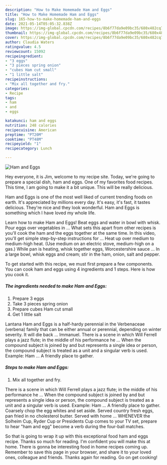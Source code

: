 ```yaml
---
description: "How to Make Homemade Ham and Eggs"
title: "How to Make Homemade Ham and Eggs"
slug: 165-how-to-make-homemade-ham-and-eggs
date: 2021-05-14T05:05:32.838Z
image: https://img-global.cpcdn.com/recipes/8b6f77da9e09bc35/680x482cq70/ham-and-eggs-recipe-main-photo.jpg
thumbnail: https://img-global.cpcdn.com/recipes/8b6f77da9e09bc35/680x482cq70/ham-and-eggs-recipe-main-photo.jpg
cover: https://img-global.cpcdn.com/recipes/8b6f77da9e09bc35/680x482cq70/ham-and-eggs-recipe-main-photo.jpg
author: Claudia Waters
ratingvalue: 4.5
reviewcount: 15092
recipeingredient:
- "3 eggs"
- "3 pieces spring onion"
- "cubes Ham cut small"
- "1 little salt"
recipeinstructions:
- "Mix all together and fry."
categories:
- Recipe
tags:
- ham
- and
- eggs

katakunci: ham and eggs 
nutrition: 248 calories
recipecuisine: American
preptime: "PT20M"
cooktime: "PT48M"
recipeyield: "1"
recipecategory: Lunch

---
```



![Ham and Eggs](https://img-global.cpcdn.com/recipes/8b6f77da9e09bc35/680x482cq70/ham-and-eggs-recipe-main-photo.jpg)

Hey everyone, it is Jim, welcome to my recipe site. Today, we're going to prepare a special dish, ham and eggs. One of my favorites food recipes. This time, I am going to make it a bit unique. This will be really delicious.

Ham and Eggs is one of the most well liked of current trending foods on earth. It's appreciated by millions every day. It's easy, it's fast, it tastes delicious. They're nice and they look wonderful. Ham and Eggs is something which I have loved my whole life.

Learn how to make Ham and Eggs! Beat eggs and water in bowl with whisk. Pour eggs over vegetables in … What sets this apart from other recipes is you&#39;ll cook the ham and the eggs together at the same time. In this video, you&#39;ll get simple step-by-step instructions for … Heat up over medium to medium-high heat. (Use medium on an electric stove, medium-high on a gas.) While pan is heating, whisk together eggs, Worcestershire sauce … In a large bowl, whisk eggs and cream; stir in the ham, onion, salt and pepper.


To get started with this recipe, we must first prepare a few components. You can cook ham and eggs using 4 ingredients and 1 steps. Here is how you cook it.

<!--inarticleads1-->

##### The ingredients needed to make Ham and Eggs:

1. Prepare 3 eggs
1. Take 3 pieces spring onion
1. Prepare cubes Ham cut small
1. Get 1 little salt


Lantana Ham and Eggs is a half-hardy perennial in the Verbenaceae (verbena) family that can be either annual or perennial, depending on winter severity. It will die back … Immanuel. There is a scene in which Will Ferrell plays a jazz flute; in the middle of his performance he … When the compound subject is joined by and but represents a single idea or person, the compound subject is treated as a unit and a singular verb is used. Example: Ham … A friendly place to gather. 

<!--inarticleads2-->

##### Steps to make Ham and Eggs:

1. Mix all together and fry.


There is a scene in which Will Ferrell plays a jazz flute; in the middle of his performance he … When the compound subject is joined by and but represents a single idea or person, the compound subject is treated as a unit and a singular verb is used. Example: Ham … A friendly place to gather. Coarsely chop the egg whites and set aside. Served country fresh eggs, pan fried in no cholesterol butter. Served with home … WHENEVER the Solheim Cup, Ryder Cup or Presidents Cup comes to your TV set, prepare to hear &#34;ham and egg&#34; become a verb during the four-ball matches. 

So that is going to wrap it up with this exceptional food ham and eggs recipe. Thanks so much for reading. I'm confident you will make this at home. There is gonna be interesting food in home recipes coming up. Remember to save this page in your browser, and share it to your loved ones, colleague and friends. Thanks again for reading. Go on get cooking!
